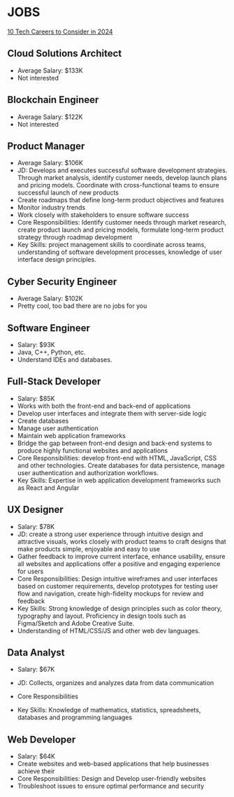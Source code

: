 # JOBS

[10 Tech Careers to Consider in 2024](https://www.youtube.com/watch?v=qSonNq1zHbM)

## Cloud Solutions Architect

- Average Salary: $133K
- Not interested

## Blockchain Engineer

- Average Salary: $122K
- Not interested

## Product Manager

- Average Salary: $106K
- JD: Develops and executes successful software development strategies. Through market analysis, identify customer needs, develop launch plans and pricing models. Coordinate with cross-functional teams to ensure successful launch of new products
- Create roadmaps that define long-term product objectives and features
- Monitor industry trends
- Work closely with stakeholders to ensure software success
- Core Responsibilities: Identify customer needs through market research, create product launch and pricing models, formulate long-term product strategy through roadmap development
- Key Skills: project management skills to coordinate across teams, understanding of software development processes, knowledge of user interface design principles.

## Cyber Security Engineer

- Average Salary: $102K
- Pretty cool, too bad there are no jobs for you

## Software Engineer

- Salary: $93K
- Java, C++, Python, etc.
- Understand IDEs and databases.

## Full-Stack Developer

- Salary: $85K
- Works with both the front-end and back-end of applications
- Develop user interfaces and integrate them with server-side logic
- Create databases
- Manage user authentication
- Maintain web application frameworks
- Bridge the gap between front-end design and back-end systems to produce highly functional websites and applications
- Core Responsibilities: develop front-end with HTML, JavaScript, CSS and other technologies. Create databases for data persistence, manage user authentication and authorization workflows.
- Key Skills: Expertise in web application development frameworks such as React and Angular

## UX Designer

- Salary: $78K
- JD: create a strong user experience through intuitive design and attractive visuals, works closely with product teams to craft designs that make products simple, enjoyable and easy to use
- Gather feedback to improve current interface, enhance usability, ensure all websites and applications offer a positive and engaging experience for users
- Core Responsibilities: Design intuitive wireframes and user interfaces based on customer requirements, develop prototypes for testing user flow and navigation, create high-fidelity mockups for review and feedback
- Key Skills: Strong knowledge of design principles such as color theory, typography and layout. Proficiency in design tools such as Figma/Sketch and Adobe Creative Suite.
- Understanding of HTML/CSS/JS and other web dev languages.


## Data Analyst

- Salary: $67K
- JD: Collects, organizes and analyzes data from data communication

- Core Responsibilities
- Key Skills: Knowledge of mathematics, statistics, spreadsheets, databases and programming languages

## Web Developer

- Salary: $64K
- Create websites and web-based applications that help businesses achieve their
- Core Responsibilities: Design and Develop user-friendly websites
- Troubleshoot issues to ensure optimal performance and security
